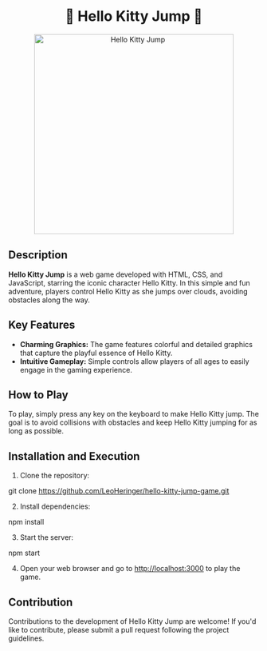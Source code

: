 <div align="center">
  <h1>🎀 Hello Kitty Jump 🎀</h1>
  <img width="400" src="https://github.com/LeoHeringer/hello-kitty-jump-game/assets/69641220/1beed990-fb9f-4b83-956f-5a1414518f80" alt="Hello Kitty Jump">
</div>

## Description

**Hello Kitty Jump** is a web game developed with HTML, CSS, and JavaScript, starring the iconic character Hello Kitty. In this simple and fun adventure, players control Hello Kitty as she jumps over clouds, avoiding obstacles along the way.

## Key Features

- **Charming Graphics:** The game features colorful and detailed graphics that capture the playful essence of Hello Kitty.
- **Intuitive Gameplay:** Simple controls allow players of all ages to easily engage in the gaming experience.

## How to Play

To play, simply press any key on the keyboard to make Hello Kitty jump. The goal is to avoid collisions with obstacles and keep Hello Kitty jumping for as long as possible.

## Installation and Execution

1. Clone the repository:

git clone https://github.com/LeoHeringer/hello-kitty-jump-game.git

2. Install dependencies:

npm install

3. Start the server:

npm start

4. Open your web browser and go to [http://localhost:3000](http://localhost:3000) to play the game.

## Contribution

Contributions to the development of Hello Kitty Jump are welcome! If you'd like to contribute, please submit a pull request following the project guidelines.
